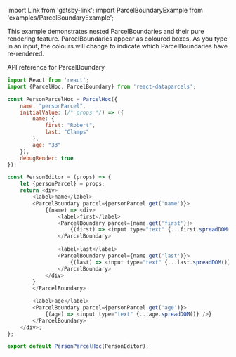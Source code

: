 import Link from 'gatsby-link';
import ParcelBoundaryExample from 'examples/ParcelBoundaryExample';

This example demonstrates nested ParcelBoundaries and their pure rendering feature. ParcelBoundaries appear as coloured boxes. As you type in an input, the colours will change to indicate which ParcelBoundaries have re-rendered. 

<Link to="/api/ParcelBoundary">API reference for ParcelBoundary</Link>

<ParcelBoundaryExample />

```js
import React from 'react';
import {ParcelHoc, ParcelBoundary} from 'react-dataparcels';

const PersonParcelHoc = ParcelHoc({
    name: "personParcel",
    initialValue: (/* props */) => ({
        name: {
            first: "Robert",
            last: "Clamps"
        },
        age: "33"
    }),
    debugRender: true
});

const PersonEditor = (props) => {
    let {personParcel} = props;
    return <div>
        <label>name</label>
        <ParcelBoundary parcel={personParcel.get('name')}>
            {(name) => <div>
                <label>first</label>
                <ParcelBoundary parcel={name.get('first')}>
                    {(first) => <input type="text" {...first.spreadDOM()} />}
                </ParcelBoundary>
                
                <label>last</label>
                <ParcelBoundary parcel={name.get('last')}>
                    {(last) => <input type="text" {...last.spreadDOM()} />}
                </ParcelBoundary>
            </div>
        }
        </ParcelBoundary>

        <label>age</label>
        <ParcelBoundary parcel={personParcel.get('age')}>
            {(age) => <input type="text" {...age.spreadDOM()} />}
        </ParcelBoundary>
    </div>;
};

export default PersonParcelHoc(PersonEditor);
```
